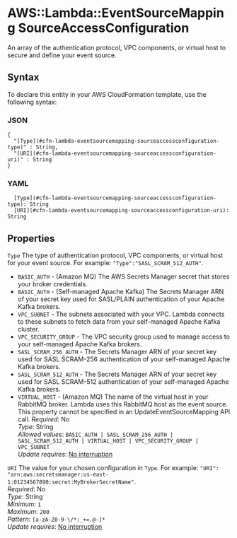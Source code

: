 # AWS::Lambda::EventSourceMapping SourceAccessConfiguration<a name="aws-properties-lambda-eventsourcemapping-sourceaccessconfiguration"></a>

An array of the authentication protocol, VPC components, or virtual host to secure and define your event source\.

## Syntax<a name="aws-properties-lambda-eventsourcemapping-sourceaccessconfiguration-syntax"></a>

To declare this entity in your AWS CloudFormation template, use the following syntax:

### JSON<a name="aws-properties-lambda-eventsourcemapping-sourceaccessconfiguration-syntax.json"></a>

```
{
  "[Type](#cfn-lambda-eventsourcemapping-sourceaccessconfiguration-type)" : String,
  "[URI](#cfn-lambda-eventsourcemapping-sourceaccessconfiguration-uri)" : String
}
```

### YAML<a name="aws-properties-lambda-eventsourcemapping-sourceaccessconfiguration-syntax.yaml"></a>

```
  [Type](#cfn-lambda-eventsourcemapping-sourceaccessconfiguration-type): String
  [URI](#cfn-lambda-eventsourcemapping-sourceaccessconfiguration-uri): String
```

## Properties<a name="aws-properties-lambda-eventsourcemapping-sourceaccessconfiguration-properties"></a>

`Type`  <a name="cfn-lambda-eventsourcemapping-sourceaccessconfiguration-type"></a>
The type of authentication protocol, VPC components, or virtual host for your event source\. For example: `"Type":"SASL_SCRAM_512_AUTH"`\.  
+  `BASIC_AUTH` \- \(Amazon MQ\) The AWS Secrets Manager secret that stores your broker credentials\.
+  `BASIC_AUTH` \- \(Self\-managed Apache Kafka\) The Secrets Manager ARN of your secret key used for SASL/PLAIN authentication of your Apache Kafka brokers\.
+  `VPC_SUBNET` \- The subnets associated with your VPC\. Lambda connects to these subnets to fetch data from your self\-managed Apache Kafka cluster\.
+  `VPC_SECURITY_GROUP` \- The VPC security group used to manage access to your self\-managed Apache Kafka brokers\.
+  `SASL_SCRAM_256_AUTH` \- The Secrets Manager ARN of your secret key used for SASL SCRAM\-256 authentication of your self\-managed Apache Kafka brokers\.
+  `SASL_SCRAM_512_AUTH` \- The Secrets Manager ARN of your secret key used for SASL SCRAM\-512 authentication of your self\-managed Apache Kafka brokers\.
+  `VIRTUAL_HOST` \- \(Amazon MQ\) The name of the virtual host in your RabbitMQ broker\. Lambda uses this RabbitMQ host as the event source\. This property cannot be specified in an UpdateEventSourceMapping API call\.
*Required*: No  
*Type*: String  
*Allowed values*: `BASIC_AUTH | SASL_SCRAM_256_AUTH | SASL_SCRAM_512_AUTH | VIRTUAL_HOST | VPC_SECURITY_GROUP | VPC_SUBNET`  
*Update requires*: [No interruption](https://docs.aws.amazon.com/AWSCloudFormation/latest/UserGuide/using-cfn-updating-stacks-update-behaviors.html#update-no-interrupt)

`URI`  <a name="cfn-lambda-eventsourcemapping-sourceaccessconfiguration-uri"></a>
The value for your chosen configuration in `Type`\. For example: `"URI": "arn:aws:secretsmanager:us-east-1:01234567890:secret:MyBrokerSecretName"`\.  
*Required*: No  
*Type*: String  
*Minimum*: `1`  
*Maximum*: `200`  
*Pattern*: `[a-zA-Z0-9-\/*:_+=.@-]*`  
*Update requires*: [No interruption](https://docs.aws.amazon.com/AWSCloudFormation/latest/UserGuide/using-cfn-updating-stacks-update-behaviors.html#update-no-interrupt)